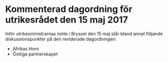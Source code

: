 # Kommenterad dagordning för utrikesrådet den 15 maj 2017

Inför utrikesministrarnas möte i Bryssel den 15 maj står bland annat följande diskussionspunkter på den reviderade dagordningen:

* Afrikas Horn
* Östliga partnerskapet
